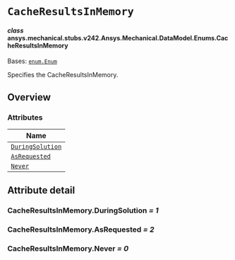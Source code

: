 # `CacheResultsInMemory`



#### *class* ansys.mechanical.stubs.v242.Ansys.Mechanical.DataModel.Enums.CacheResultsInMemory

Bases: [`enum.Enum`](https://docs.python.org/3/library/enum.html#enum.Enum)

Specifies the CacheResultsInMemory.

<!-- !! processed by numpydoc !! -->

<a id="overview"></a>

## Overview

### Attributes

| Name |
| ------------------------------------------------------------ |
| [`DuringSolution`](#CacheResultsInMemory.DuringSolution) |
| [`AsRequested`](#CacheResultsInMemory.AsRequested) |
| [`Never`](#CacheResultsInMemory.Never) |

<a id="attribute-detail"></a>

## Attribute detail

<a id="CacheResultsInMemory.DuringSolution"></a>

### CacheResultsInMemory.DuringSolution *= 1*

<a id="CacheResultsInMemory.AsRequested"></a>

### CacheResultsInMemory.AsRequested *= 2*

<a id="CacheResultsInMemory.Never"></a>

### CacheResultsInMemory.Never *= 0*


